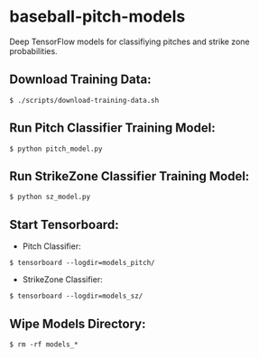 # baseball-pitch-models
Deep TensorFlow models for classifiying pitches and strike zone probabilities.

## Download Training Data:
```
$ ./scripts/download-training-data.sh
```

## Run Pitch Classifier Training Model:
```
$ python pitch_model.py
```

## Run StrikeZone Classifier Training Model:
```
$ python sz_model.py
```

## Start Tensorboard:
- Pitch Classifier:
```
$ tensorboard --logdir=models_pitch/
```

- StrikeZone Classifier:
```
$ tensorboard --logdir=models_sz/
```

## Wipe Models Directory:
```
$ rm -rf models_*
```
